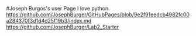 #Joseph Burgos's user Page
I love python.
https://github.com/JosephBurger/GitHubPages/blob/9e2f91eedcb4982fc00a284370f3d1d4d25f19b3/index.md
https://github.com/JosephBurger/Lab2_Starter

